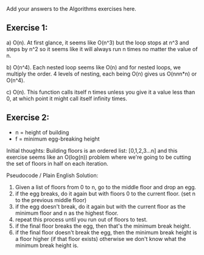Add your answers to the Algorithms exercises here.

## Exercise 1:

a) O(n).  At first glance, it seems like O(n^3) but the loop stops at n^3 and steps by n^2 so it seems like it will
always run n times no matter the value of n.

b) O(n^4).  Each nested loop seems like O(n) and for nested loops, we multiply the order.  4 levels of nesting, each
being O(n) gives us O(n*n*n*n) or O(n^4).

c) O(n).  This function calls itself n times unless you give it a value less than 0, at which point it might call itself infinity times.


## Exercise 2:

- n = height of building
- f = minimum egg-breaking height

Initial thoughts: Building floors is an ordered list: [0,1,2,3...n] and this exercise seems like an O(log(n)) problem
where we're going to be cutting the set of floors in half on each iteration.

Pseudocode / Plain English Solution:

1) Given a list of floors from 0 to n, go to the middle floor and drop an egg.
2) if the egg breaks, do it again but with floors 0 to the current floor. (set n to the previous middle floor)
3) if the egg doesn't break, do it again but with the current floor as the minimum floor and n as the highest floor.
4) repeat this process until you run out of floors to test.
5) if the final floor breaks the egg, then that's the minimum break height.
6) if the final floor doesn't break the egg, then the minimum break height is a floor higher (if that floor exists)
otherwise we don't know what the minimum break height is.

